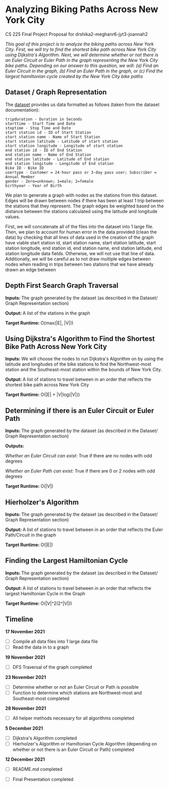 # Analyzing Biking Paths Across New York City
CS 225 Final Project Proposal for drshika2-meghanr6-jyt3-joannah2

<i>This goal of this project is to analyze the biking paths across New York City. First, we will try to find the shortest bike path across New York City using Dijkstra's Algorithm. Next, we will determine whether or not there is an Euler Circuit or Euler Path in the graph representing the New York City bike paths. Depending on our answer to this question, we will: (a) Find an Euler Circuit in the graph, (b) Find an Euler Path in the graph, or (c) Find the largest hamiltonian cycle created by the New York City bike paths </i>

## Dataset / Graph Representation ##
The [dataset](https://www.kaggle.com/vineethakkinapalli/citibike-bike-sharingnewyork-cityjan-to-apr-2021) provides us data formatted as follows (taken from the dataset documentation): 
``` 
tripduration - Duration in Seconds
starttime - Start Time and Date
stoptime - Stop Time and Date
start station id - ID of Start Station
start station name - Name of Start Station
start station latitude - Latitude of start station
start station longitude - Longitude of start station
end station id - ID of End Station
end station name - Name of End Station
end station latitude - Latitude of End station
end station longitude - Longitude of End station
Bike ID - Bike ID
usertype - Customer = 24-hour pass or 3-day pass user; Subscriber = Annual Member
gender - Zero=unknown; 1=male; 2=female
birthyear - Year of Birth 
```
We plan to generate a graph with nodes as the stations from this dataset. Edges will be drawn between nodes if there has been at least 1 trip between the stations that they represent. The graph edges be weighted based on the distance between the stations calculated using the latitude and longitude values.


First, we will concatenate all of the files into the dataset into 1 large file. Then, we plan to account for human error in the data provided (clean the data) by checking that all lines of data used in the creation of the graph have viable start station id, start station name, start station latitude, start station longitude, end station id, end station name, end station latitude, end station longitude data fields. Otherwise, we will not use that line of data.
Additionally, we will be careful as to not draw multiple edges between nodes when reading in trips between two stations that we have already drawn an edge between

## Depth First Search Graph Traversal #
  <b> Inputs: </b> The graph generated by the dataset (as described in the Dataset/ Graph Representation section)
  
  
  <b> Output: </b> A list of the stations in the graph
  
  
  <b> Target Runtime: </b> O(max(|E|, |V|))

## Using Dijkstra's Algorithm to Find the Shortest Bike Path Across New York City ##
  <b> Inputs: </b> We will choose the nodes to run Dijkstra's Algorithm on by using the latitude and longitudes of the bike stations to find the Northwest-most station and the Southeast-most station within the bounds of New York City.
  
  
  <b> Output: </b> A list of stations to travel between in an order that reflects the shortest bike path across New York City
  
  
  <b> Target Runtime: </b> O(|E| + |V|log(|V|))

## Determining if there is an Euler Circuit or Euler Path ##
  <b> Inputs: </b> The graph generated by the dataset (as described in the Dataset/ Graph Representation section)
  
  
  <b> Outputs: </b>
  
  <i>Whether an Euler Circuit can exist: </i> True if there are no nodes with odd degrees
  
  
  <i>Whether an Euler Path can exist: </i> True if there are 0 or 2 nodes with odd degrees
  
  <b> Target Runtime: </b> O(|V|)


## Hierholzer's Algorithm ##

  <b> Inputs: </b> The graph generated by the dataset (as described in the Dataset/ Graph Representation section)
  
  
  <b> Output: </b> A list of stations to travel between in an order that reflects the Euler Path/Circuit in the graph
  
  
  <b> Target Runtime: </b> O(|E|)

## Finding the Largest Hamiltonian Cycle ##
  <b> Inputs: </b> The graph generated by the dataset (as described in the Dataset/ Graph Representation section)
  
  
  <b> Output: </b> A list of stations to travel between in an order that reflects the largest Hamiltonian Cycle in the Graph
  
  
  <b> Target Runtime: </b> O(|V|^2(2^|V|))


## Timeline ##
**17 November 2021**

- [ ] Compile all data files into 1 large data file
- [ ] Read the data in to a graph

**19 November 2021**
- [ ] DFS Traversal of the graph completed

**23 November 2021**
- [ ] Determine whether or not an Euler Circuit or Path is possible
- [ ] Function to determine which stations are Northwest-most and Southeast-most completed

**28 November 2021**

- [ ] All helper methods necessary for all algorithms completed

**5 December 2021**
- [ ] Dijkstra's Algorithm completed
- [ ] Hierholzer's Algorithm or Hamiltonian Cycle Algorithm (depending on whether or not there is an Euler Circuit or Path) completed

**12 December 2021**
- [ ] README.md completed
- [ ] Final Presentation completed

